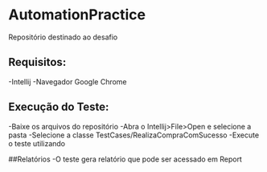 # AutomationPractice

Repositório destinado ao desafio

## Requisitos:
-Intellij
-Navegador Google Chrome

## Execução do Teste:
-Baixe os arquivos do repositório
-Abra o Intellij>File>Open e selecione a pasta
-Selecione a classe TestCases/RealizaCompraComSucesso
-Execute o teste utilizando 

##Relatórios
-O teste gera relatório que pode ser acessado em Report
